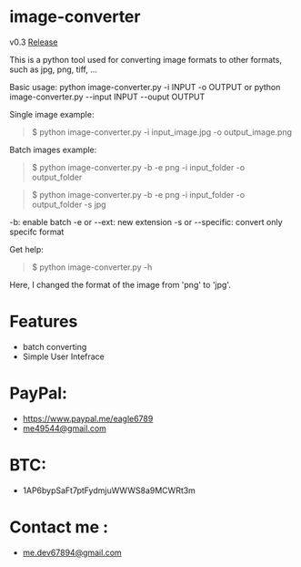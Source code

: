 # image-converter

v0.3
[Release](https://sourceforge.net/projects/image-converter-cmd)

This is a python tool used for converting image formats to other formats, such as
jpg, png, tiff, ...

Basic usage: 
python image-converter.py -i INPUT -o OUTPUT
or 
python image-converter.py --input INPUT --ouput OUTPUT



Single image example:
> $ python image-converter.py -i input_image.jpg -o output_image.png

Batch images example:
> $ python image-converter.py -b -e png -i input_folder -o output_folder

> $ python image-converter.py -b -e png -i input_folder -o output_folder -s jpg

-b: enable batch 
-e or --ext: new extension
-s or --specific: convert only specifc format

Get help:
> $ python image-converter.py -h

Here, I changed the format of the image from 'png' to 'jpg'.

# Features
* batch converting
* Simple User Intefrace

# PayPal:
* https://www.paypal.me/eagle6789
* me49544@gmail.com

# BTC:
* 1AP6bypSaFt7ptFydmjuWWWS8a9MCWRt3m

# Contact me :
* me.dev67894@gmail.com

